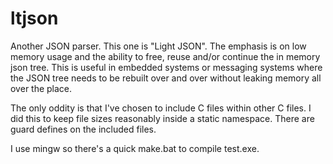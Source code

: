 # ltjson
Another JSON parser. This one is "Light JSON". The emphasis is on low memory usage and the ability
to free, reuse and/or continue the in memory json tree. This is useful in embedded systems or
messaging systems where the JSON tree needs to be rebuilt over and over without leaking memory
all over the place.

The only oddity is that I've chosen to include C files within other C files. I did this to keep
file sizes reasonably inside a static namespace. There are guard defines on the included files.

I use mingw so there's a quick make.bat to compile test.exe.
